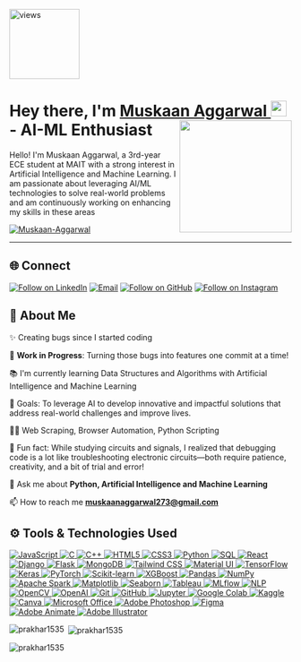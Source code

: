 <a href="https://github.com/Muskaan-Aggarwal"><img alt="views" title="Github views" src="https://komarev.com/ghpvc/?username=muskaanaggarwal&style=flat-square" width="125"/></a>

<h1 align="left">Hey there, I'm <a href="https://www.linkedin.com/in/muskaan-aggarwal-078275302/">Muskaan Aggarwal </a><img src="https://media.giphy.com/media/hvRJCLFzcasrR4ia7z/giphy.gif" width="28"> 
 <img align="right" src="https://github.com/user-attachments/assets/d3eafa34-62b3-48c8-be66-2f4767396433" width="200"/></a> - AI-ML Enthusiast</h1> 

<p align="left">Hello! I'm Muskaan Aggarwal, a 3rd-year ECE student at MAIT with a strong interest in Artificial Intelligence and Machine Learning. I am passionate about leveraging AI/ML technologies to solve real-world problems and am continuously working on enhancing my skills in these areas
</p>

<p align="left"> <a href="https://github.com/ryo-ma/github-profile-trophy"><img src="https://github-profile-trophy.vercel.app/?username=Muskaan-Aggarwal" alt="Muskaan-Aggarwal" /></a> </p>

<hr>


<h2 align="left">🌐 Connect</h2>

<p align="left">
  <a href="https://www.linkedin.com/in/muskaan-aggarwal-078275302/"><img title="Follow on LinkedIn" src="https://img.shields.io/badge/LinkedIn-0077B5?style=for-the-badge&logo=linkedin&logoColor=white"/></a>
  <a href="mailto:muskaanaggarwal2003@gmail.com"><img title="Email" src="https://img.shields.io/badge/Gmail-D14836?style=for-the-badge&logo=gmail&logoColor=white"/></a>
  <a href="https://github.com/Muskaan-Aggarwal"><img title="Follow on GitHub" src="https://img.shields.io/badge/GitHub-100000?style=for-the-badge&logo=github&logoColor=white"/></a>
  <a href="https://www.instagram.com/muskaan._.aggarwal?igsh=Z21xcml3Yjl6bDA5" target="_blank">
  <img title="Follow on Instagram" src="https://img.shields.io/badge/Instagram-E4405F?style=for-the-badge&logo=instagram&logoColor=white"/>
</a>

</p>

## 🤝 About Me

  ✨ Creating bugs since I started coding<br>

  🚧 **Work in Progress**: Turning those bugs into features one commit at a time!<br>
  
  📚 I'm currently learning Data Structures and Algorithms with Artificial Intelligence and Machine Learning <br>
  
  🎯 Goals: To leverage AI to develop innovative and impactful solutions that address real-world challenges and improve lives.<br>
  
  👨‍💻 Web Scraping, Browser Automation, Python Scripting <br>
  
  🎲 Fun fact: While studying circuits and signals, I realized that debugging code is a lot like troubleshooting electronic circuits—both require patience, creativity, and a bit of trial and error!<br>

  💬 Ask me about **Python, Artificial Intelligence and Machine Learning**<br>

  📫 How to reach me **muskaanaggarwal273@gmail.com**<br>
  
## ⚙️ Tools & Technologies Used

<p align="left">
 <a href="#">
<img alt="JavaScript" src="https://img.shields.io/badge/javascript-%23323330.svg?&style=for-the-badge&logo=javascript&logoColor=white"/>
<img alt="C" src="https://img.shields.io/badge/c%20-%2300599C.svg?&style=for-the-badge&logo=c&logoColor=white"/>
<img alt="C++" src="https://img.shields.io/badge/c%2B%2B-%2300599C.svg?&style=for-the-badge&logo=c%2B%2B&logoColor=white"/>
<img alt="HTML5" src="https://img.shields.io/badge/html5%20-%23E34F26.svg?&style=for-the-badge&logo=html5&logoColor=white"/>
<img alt="CSS3" src="https://img.shields.io/badge/css3%20-%231572B6.svg?&style=for-the-badge&logo=css3&logoColor=white"/>
<img alt="Python" src="https://img.shields.io/badge/python%20-%2314354C.svg?&style=for-the-badge&logo=python&logoColor=white"/>
<img alt="SQL" src="https://img.shields.io/badge/sql-%2300f.svg?&style=for-the-badge&logo=mysql&logoColor=white"/>
<img alt="React" src="https://img.shields.io/badge/react-%2361DAFB.svg?&style=for-the-badge&logo=react&logoColor=black"/>
<img alt="Django" src="https://img.shields.io/badge/django%20-%23092E20.svg?&style=for-the-badge&logo=django&logoColor=white"/>
<img alt="Flask" src="https://img.shields.io/badge/flask%20-%23000.svg?&style=for-the-badge&logo=flask&logoColor=white"/>
<img alt="MongoDB" src="https://img.shields.io/badge/MongoDB-%234ea94b.svg?&style=for-the-badge&logo=mongodb&logoColor=white"/>
<img alt="Tailwind CSS" src="https://img.shields.io/badge/tailwindcss-%2344A1D6.svg?&style=for-the-badge&logo=tailwindcss&logoColor=white"/>
<img alt="Material UI" src="https://img.shields.io/badge/material%20ui-%2385B1D8.svg?&style=for-the-badge&logo=material-ui&logoColor=white"/>
<img alt="TensorFlow" src="https://img.shields.io/badge/tensorflow%20-%23FF6F20.svg?&style=for-the-badge&logo=tensorflow&logoColor=white"/>
<img alt="Keras" src="https://img.shields.io/badge/keras%20-%23D00000.svg?&style=for-the-badge&logo=keras&logoColor=white"/>
<img alt="PyTorch" src="https://img.shields.io/badge/pytorch%20-%23EE4C2C.svg?&style=for-the-badge&logo=pytorch&logoColor=white"/>
<img alt="Scikit-learn" src="https://img.shields.io/badge/scikit--learn%20-%23F7931E.svg?&style=for-the-badge&logo=scikit-learn&logoColor=white"/>
<img alt="XGBoost" src="https://img.shields.io/badge/xgboost-%2304D0D4.svg?&style=for-the-badge&logo=xgboost&logoColor=white"/>
<img alt="Pandas" src="https://img.shields.io/badge/pandas%20-%23150458.svg?&style=for-the-badge&logo=pandas&logoColor=white"/>
<img alt="NumPy" src="https://img.shields.io/badge/numpy%20-%23013243.svg?&style=for-the-badge&logo=numpy&logoColor=white"/>
<img alt="Apache Spark" src="https://img.shields.io/badge/apache%20spark-%23E35B00.svg?&style=for-the-badge&logo=apache-spark&logoColor=white"/>
<img alt="Matplotlib" src="https://img.shields.io/badge/matplotlib%20-%233B6D9D.svg?&style=for-the-badge&logo=matplotlib&logoColor=white"/>
<img alt="Seaborn" src="https://img.shields.io/badge/seaborn%20-%231F6F8A.svg?&style=for-the-badge&logo=seaborn&logoColor=white"/>
<img alt="Tableau" src="https://img.shields.io/badge/Tableau%20-%23E97627.svg?&style=for-the-badge&logo=tableau&logoColor=white"/>
<img alt="MLflow" src="https://img.shields.io/badge/mlflow-%23465B73.svg?&style=for-the-badge&logo=mlflow&logoColor=white"/>
<img alt="NLP" src="https://img.shields.io/badge/nlp%20-%230B3D51.svg?&style=for-the-badge&logo=notion&logoColor=white"/>
<img alt="OpenCV" src="https://img.shields.io/badge/opencv%20-%232C3E50.svg?&style=for-the-badge&logo=opencv&logoColor=white"/>
<img alt="OpenAI" src="https://img.shields.io/badge/openai-%23F34B20.svg?&style=for-the-badge&logo=openai&logoColor=white"/>
<img alt="Git" src="https://img.shields.io/badge/git%20-%23F05033.svg?&style=for-the-badge&logo=git&logoColor=white"/>
<img alt="GitHub" src="https://img.shields.io/badge/github-%23181717.svg?&style=for-the-badge&logo=github&logoColor=white"/>
<img alt="Jupyter" src="https://img.shields.io/badge/Jupyter%20-%23F37626.svg?&style=for-the-badge&logo=Jupyter&logoColor=white"/>
<img alt="Google Colab" src="https://img.shields.io/badge/google%20colab-%23FFDD00.svg?&style=for-the-badge&logo=googlecolab&logoColor=black"/>
<img alt="Kaggle" src="https://img.shields.io/badge/Kaggle-%2323BBA1.svg?&style=for-the-badge&logo=kaggle&logoColor=white"/>
<img alt="Canva" src="https://img.shields.io/badge/canva-%23280D4D.svg?&style=for-the-badge&logo=canva&logoColor=white"/>
<img alt="Microsoft Office" src="https://img.shields.io/badge/microsoft%20office-%23C74B1A.svg?&style=for-the-badge&logo=microsoft-office&logoColor=white"/>
<img alt="Adobe Photoshop" src="https://img.shields.io/badge/adobe%20photoshop-%23F68B1F.svg?&style=for-the-badge&logo=adobe-photoshop&logoColor=white"/>
<img alt="Figma" src="https://img.shields.io/badge/figma-%23F24E1E.svg?&style=for-the-badge&logo=figma&logoColor=white"/>
<img alt="Adobe Animate" src="https://img.shields.io/badge/adobe%20animate-%23F9A800.svg?&style=for-the-badge&logo=adobe-animate&logoColor=white"/>
<img alt="Adobe Illustrator" src="https://img.shields.io/badge/adobe%20illustrator-%2300A3E0.svg?&style=for-the-badge&logo=adobe-illustrator&logoColor=white"/>
 </a>
</p>

<p><img align="left" src="https://github-readme-stats.vercel.app/api/top-langs?username=Muskaan-Aggarwal&show_icons=true&locale=en&layout=compact" alt="prakhar1535" /></p>

<p>&nbsp;<img align="center" src="https://github-readme-stats.vercel.app/api?username=Muskaan-Aggarwal&show_icons=true&locale=en" alt="prakhar1535" /></p>

<p><img align="center" src="https://github-readme-streak-stats.herokuapp.com/?user=Muskaan-Aggarwal&" alt="prakhar1535" /></p>


